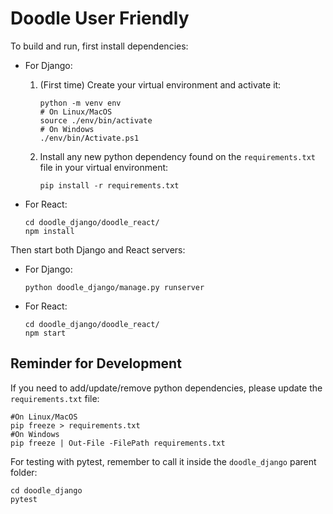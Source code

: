 # Doodle User Friendly

To build and run, first install dependencies:

- For Django:
    
    1. (First time) Create your virtual environment and activate it:
        ```{bash}
        python -m venv env
        # On Linux/MacOS
        source ./env/bin/activate
        # On Windows
        ./env/bin/Activate.ps1
        ```
    2. Install any new python dependency found on the `requirements.txt` file in your virtual environment:
        ```{bash}
        pip install -r requirements.txt
        ```

- For React:

    ```{bash}
    cd doodle_django/doodle_react/
    npm install
    ```

Then start both Django and React servers:

- For Django:
    
    ```{bash}
    python doodle_django/manage.py runserver
    ```

- For React:

    ```{bash}
    cd doodle_django/doodle_react/
    npm start
    ```

## Reminder for Development 

If you need to add/update/remove python dependencies, please update the `requirements.txt` file:
```{bash}
#On Linux/MacOS
pip freeze > requirements.txt
#On Windows
pip freeze | Out-File -FilePath requirements.txt
```

For testing with pytest, remember to call it inside the `doodle_django` parent folder:
```{bash}
cd doodle_django
pytest
```